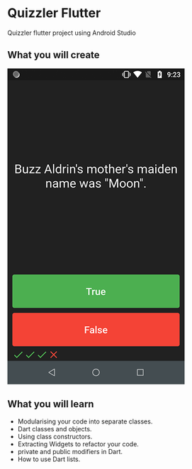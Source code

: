# Quizzler Flutter
Quizzler flutter project using Android Studio

## What you will create

![Finished App](https://github.com/karoman0584/Images/blob/main/quizzler-demo-flutter.png)

## What you will learn

- Modularising your code into separate classes.
- Dart classes and objects.
- Using class constructors.
- Extracting Widgets to refactor your code.
- private and public modifiers in Dart.
- How to use Dart lists.

